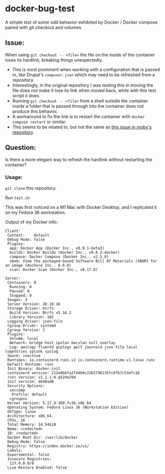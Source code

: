 # docker-bug-test
A simple test of some odd behavior exhibited by Docker / Docker compose paired with git checkout and volumes.

## Issue: 
When using `git checkout -- <file>` the file on the inside of the container loses its hardlink, breaking things unexpectedly.
 - This is most prominent when working with a configuration that is passed in, like Drupal's `composer.json` which may need to be refreshed from a repository.
 - Interestingly, in the original repository I was testing this in moving the file does *not* make it lose its link when moved back, while with this test script it does.
 - Running `git checkout -- <file>` from a shell outside the container inside a folder that is passed through into the container does not produce this behavior.
 - A workaround to fix the link is to restart the container with `docker compose restart` or similar.
 - This seems to be related to, but not the same as [this issue in moby's repository](https://github.com/docker/for-win/issues/5530).

## Question:
Is there a more elegant way to refresh the hardlink without restarting the container?

### Usage: 
`git clone` this repository.

Run `test.sh`


This was first noticed on a M1 Mac with Docker Desktop, and I replicated it on my Fedora 36 workstation.


Output of my Docker info:
```
Client:
 Context:    default
 Debug Mode: false
 Plugins:
  app: Docker App (Docker Inc., v0.9.1-beta3)
  buildx: Docker Buildx (Docker Inc., v0.8.2-docker)
  compose: Docker Compose (Docker Inc., v2.5.0)
  sbom: View the packaged-based Software Bill Of Materials (SBOM) for an image (Anchore Inc., 0.6.0)
  scan: Docker Scan (Docker Inc., v0.17.0)

Server:
 Containers: 0
  Running: 0
  Paused: 0
  Stopped: 0
 Images: 3
 Server Version: 20.10.16
 Storage Driver: btrfs
  Build Version: Btrfs v5.16.2
  Library Version: 102
 Logging Driver: json-file
 Cgroup Driver: systemd
 Cgroup Version: 2
 Plugins:
  Volume: local
  Network: bridge host ipvlan macvlan null overlay
  Log: awslogs fluentd gcplogs gelf journald json-file local logentries splunk syslog
 Swarm: inactive
 Runtimes: io.containerd.runc.v2 io.containerd.runtime.v1.linux runc
 Default Runtime: runc
 Init Binary: docker-init
 containerd version: 212e8b6fa2f44b9c21b2798135fc6fb7c53efc16
 runc version: v1.1.1-0-g52de29d
 init version: de40ad0
 Security Options:
  seccomp
   Profile: default
  cgroupns
 Kernel Version: 5.17.9-300.fc36.x86_64
 Operating System: Fedora Linux 36 (Workstation Edition)
 OSType: linux
 Architecture: x86_64
 CPUs: 16
 Total Memory: 14.54GiB
 Name: <redacted>
 ID: <redacted>
 Docker Root Dir: /var/lib/docker
 Debug Mode: false
 Registry: https://index.docker.io/v1/
 Labels:
 Experimental: false
 Insecure Registries:
  127.0.0.0/8
 Live Restore Enabled: false

```
